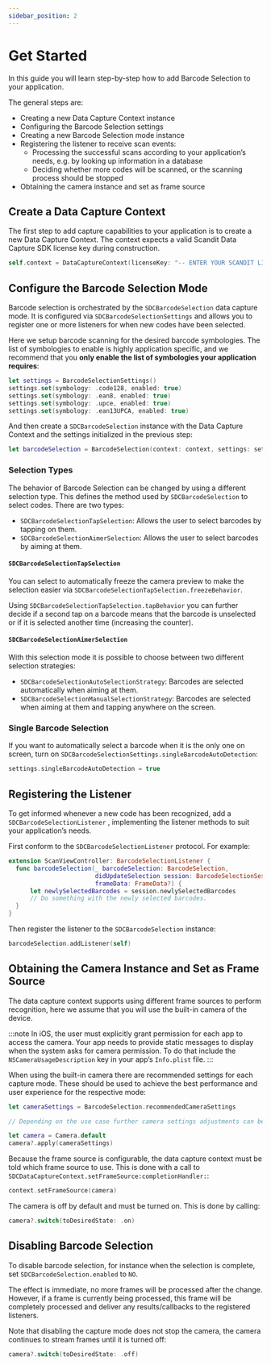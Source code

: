 ```yaml
---
sidebar_position: 2
---
```


# Get Started

In this guide you will learn step-by-step how to add Barcode Selection to your application.

The general steps are:

- Creating a new Data Capture Context instance
- Configuring the Barcode Selection settings
- Creating a new Barcode Selection mode instance
- Registering the listener to receive scan events:
    - Processing the successful scans according to your application’s needs, e.g. by looking up information in a database
    - Deciding whether more codes will be scanned, or the scanning process should be stopped
- Obtaining the camera instance and set as frame source

## Create a Data Capture Context

The first step to add capture capabilities to your application is to create a new Data Capture Context. The context expects a valid Scandit Data Capture SDK license key during construction.

```swift
self.context = DataCaptureContext(licenseKey: "-- ENTER YOUR SCANDIT LICENSE KEY HERE --")
```

## Configure the Barcode Selection Mode

Barcode selection is orchestrated by the `SDCBarcodeSelection` data capture mode. It is configured via `SDCBarcodeSelectionSettings` and allows you to register one or more listeners for when new codes have been selected.

Here we setup barcode scanning for the desired barcode symbologies. The list of symbologies to enable is highly application specific, and we recommend that you **only enable the list of symbologies your application requires**:

```swift
let settings = BarcodeSelectionSettings()
settings.set(symbology: .code128, enabled: true)
settings.set(symbology: .ean8, enabled: true)
settings.set(symbology: .upce, enabled: true)
settings.set(symbology: .ean13UPCA, enabled: true)
```

And then create a `SDCBarcodeSelection` instance with the Data Capture Context and the settings initialized in the previous step:

```swift
let barcodeSelection = BarcodeSelection(context: context, settings: settings)
```

### Selection Types

The behavior of Barcode Selection can be changed by using a different selection type. This defines the method used by `SDCBarcodeSelection` to select codes. There are two types:

- `SDCBarcodeSelectionTapSelection`: Allows the user to select barcodes by tapping on them.
- `SDCBarcodeSelectionAimerSelection`: Allows the user to select barcodes by aiming at them.

#### `SDCBarcodeSelectionTapSelection`

You can select to automatically freeze the camera preview to make the selection easier via `SDCBarcodeSelectionTapSelection.freezeBehavior`.

Using `SDCBarcodeSelectionTapSelection.tapBehavior` you can further decide if a second tap on a barcode means that the barcode is unselected or if it is selected another time (increasing the counter).

#### `SDCBarcodeSelectionAimerSelection`

With this selection mode it is possible to choose between two different selection strategies:

- `SDCBarcodeSelectionAutoSelectionStrategy`: Barcodes are selected automatically when aiming at them.
- `SDCBarcodeSelectionManualSelectionStrategy`: Barcodes are selected when aiming at them and tapping anywhere on the screen.

### Single Barcode Selection

If you want to automatically select a barcode when it is the only one on screen, turn on `SDCBarcodeSelectionSettings.singleBarcodeAutoDetection`:

```swift
settings.singleBarcodeAutoDetection = true
```

## Registering the Listener

To get informed whenever a new code has been recognized, add a `SDCBarcodeSelectionListener` , implementing the listener methods to suit your application’s needs.

First conform to the `SDCBarcodeSelectionListener` protocol. For example:

```swift
extension ScanViewController: BarcodeSelectionListener {
  func barcodeSelection(_ barcodeSelection: BarcodeSelection,
                        didUpdateSelection session: BarcodeSelectionSession,
                        frameData: FrameData?) {
      let newlySelectedBarcodes = session.newlySelectedBarcodes
      // Do something with the newly selected barcodes.
  }
}
```

Then register the listener to the `SDCBarcodeSelection` instance:

```swift
barcodeSelection.addListener(self)
```

## Obtaining the Camera Instance and Set as Frame Source

The data capture context supports using different frame sources to perform recognition, here we assume that you will use the built-in camera of the device.

:::note
In iOS, the user must explicitly grant permission for each app to access the camera. Your app needs to provide static messages to display when the system asks for camera permission. To do that include the `NSCameraUsageDescription` key in your app’s `Info.plist` file.
:::

When using the built-in camera there are recommended settings for each capture mode. These should be used to achieve the best performance and user experience for the respective mode:

```swift
let cameraSettings = BarcodeSelection.recommendedCameraSettings

// Depending on the use case further camera settings adjustments can be made here.

let camera = Camera.default
camera?.apply(cameraSettings)
```

Because the frame source is configurable, the data capture context must be told which frame source to use. This is done with a call to `SDCDataCaptureContext.setFrameSource:completionHandler:`:

```swift
context.setFrameSource(camera)
```

The camera is off by default and must be turned on. This is done by calling:

```swift
camera?.switch(toDesiredState: .on)
```

## Disabling Barcode Selection

To disable barcode selection, for instance when the selection is complete, set `SDCBarcodeSelection.enabled` to `NO`.

The effect is immediate, no more frames will be processed after the change. However, if a frame is currently being processed, this frame will be completely processed and deliver any results/callbacks to the registered listeners.

Note that disabling the capture mode does not stop the camera, the camera continues to stream frames until it is turned off:

```swift
camera?.switch(toDesiredState: .off)
```
